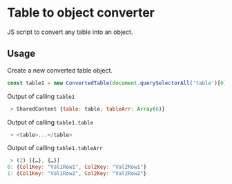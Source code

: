 # Table to object converter
JS script to convert any table into an object.

## Usage

Create a new converted table object.

```javascript
const table1 = new ConvertedTable(document.querySelectorAll('table')[0])
```

Output of calling `table1`
```javascript
 > SharedContent {table: table, tableArr: Array(6)}
```
 
Output of calling `table1.table`
```javascript
 > <table>...</table>
```

Output of calling `table1.tableArr`

```javascript
 > (2) [{…}, {…}]
0: {Col1Key: "Val1Row1", Col2Key: "Val2Row1"}
1: {Col1Key: "Val1Row2", Col2Key: "Val2Row2"}
```
